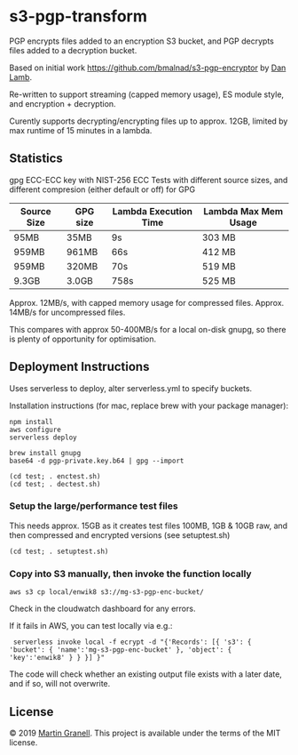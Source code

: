 # s3-pgp-transform
PGP encrypts files added to an encryption S3 bucket, and PGP decrypts files added to a decryption bucket.

Based on initial work https://github.com/bmalnad/s3-pgp-encryptor by [Dan Lamb](https://github.com/bmalnad).

Re-written to support streaming (capped memory usage), ES module style, and encryption + decryption.

Curently supports decrypting/encrypting files up to approx. 12GB, limited by max runtime of 15 minutes in a lambda.

## Statistics

gpg ECC-ECC key with NIST-256 ECC
Tests with different source sizes, and different compresion (either default or off) for GPG


| Source Size | GPG size | Lambda Execution Time | Lambda Max Mem Usage 
| ----------- | -------- | --------------------- | -------------------- 
| 95MB        | 35MB     | 9s                    | 303 MB 
| 959MB       | 961MB    | 66s                   | 412 MB 
| 959MB       | 320MB    | 70s                   | 519 MB 
| 9.3GB       | 3.0GB    | 758s                  | 525 MB 

Approx. 12MB/s, with capped memory usage for compressed files.
Approx. 14MB/s for uncompressed files.

This compares with approx 50-400MB/s for a local on-disk gnupg, so there is plenty of opportunity for optimisation.

## Deployment Instructions 

Uses serverless to deploy, alter serverless.yml to specify buckets.

Installation instructions (for mac, replace brew with your package manager):

```
npm install
aws configure
serverless deploy

brew install gnupg
base64 -d pgp-private.key.b64 | gpg --import

(cd test; . enctest.sh)
(cd test; . dectest.sh)
```

### Setup the large/performance test files
This needs approx. 15GB as it creates test files 100MB, 1GB & 10GB raw, 
and then compressed and encrypted versions (see setuptest.sh)
```
(cd test; . setuptest.sh)
```

### Copy into S3 manually, then invoke the function locally 
```
aws s3 cp local/enwik8 s3://mg-s3-pgp-enc-bucket/
```
Check in the cloudwatch dashboard for any errors.


If it fails in AWS, you can test locally via e.g.:
```
 serverless invoke local -f ecrypt -d "{'Records': [{ 's3': { 'bucket': { 'name':'mg-s3-pgp-enc-bucket' }, 'object': { 'key':'enwik8' } } }] }" 
```

The code will check whether an existing output file exists with a later date, and if so, will not overwrite.


## License
&copy; 2019 [Martin Granell](https://github.com/mgranell). This project is available under the terms of the MIT license.